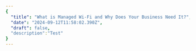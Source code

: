 ```yaml
---
{
  "title": "What is Managed Wi-Fi and Why Does Your Business Need It?",
  "date": "2024-09-12T11:58:02.390Z",
  "draft": false,
  "description":"Test"
}
---
```

        